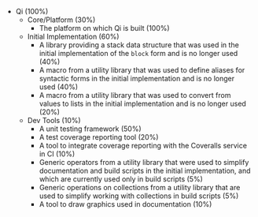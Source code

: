 * Qi (100%)
   * Core/Platform (30%)
       * The platform on which Qi is built (100%)
   * Initial Implementation (60%)
       * A library providing a stack data structure that was used in the initial implementation of the `block` form and is no longer used (40%)
       * A macro from a utility library that was used to define aliases for syntactic forms in the initial implementation and is no longer used (40%)
       * A macro from a utility library that was used to convert from values to lists in the initial implementation and is no longer used (20%)
   * Dev Tools (10%)
       * A unit testing framework (50%)
       * A test coverage reporting tool (20%)
       * A tool to integrate coverage reporting with the Coveralls service in CI (10%)
       * Generic operators from a utility library that were used to simplify documentation and build scripts in the initial implementation, and which are currently used only in build scripts (5%)
       * Generic operations on collections from a utility library that are used to simplify working with collections in build scripts (5%)
       * A tool to draw graphics used in documentation (10%)
